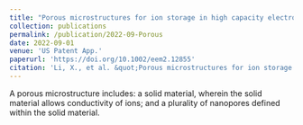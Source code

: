 ```yaml
---
title: "Porous microstructures for ion storage in high capacity electrodes based on surface segregation-induced separation"
collection: publications
permalink: /publication/2022-09-Porous
date: 2022-09-01
venue: 'US Patent App.'
paperurl: 'https://doi.org/10.1002/eem2.12855'
citation: 'Li, X., et al. &quot;Porous microstructures for ion storage in high capacity electrodes based on surface segregation-induced separation</i>. 2022: 17/632,490.'
---
```

A porous microstructure includes: a solid material, wherein the solid material allows conductivity of ions; and a plurality of nanopores defined within the solid material.
